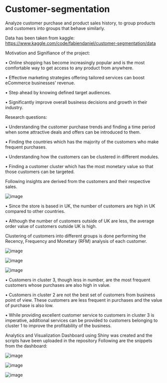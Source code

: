 # Customer-segmentation
Analyze customer purchase and product sales history, to group products and customers into groups that behave similarly.

Data has been taken from kaggle: https://www.kaggle.com/code/fabiendaniel/customer-segmentation/data

Motivation and Signifiance of the project:

• Online shopping has become increasingly popular and is the most comfortable way to get access to any product from anywhere.

• Effective marketing strategies offering tailored services can boost eCommerce businesses’ revenue.

• Step ahead by knowing defined target audiences.

• Significantly improve overall business decisions and growth in their industry.

Research questions:

• Understanding the customer purchase trends and finding a time period when some attractive deals and offers can be introduced to them.

• Finding the countries which has the majority of the customers who make frequent purchases.

• Understanding how the customers can be clustered in different modules.

• Finding a customer cluster which has the most monetary value so that those customers can be targeted.

Following insights are derived from the customers and their respective sales.


![image](https://user-images.githubusercontent.com/89947247/200994485-da70911b-f227-4332-a818-b47e470dc66e.png)


• Since the store is based in UK, the number of customers are high in UK compared to other countries.

• Although the number of customers outside of UK are less, the average order value of customers outside UK is high.


Clustering of customers into different groups is done performing the Recency, Frequency and Monetary (RFM) analysis of each customer.

![image](https://user-images.githubusercontent.com/89947247/200995255-5a6d7172-9142-4901-89ae-f527361da55d.png)

![image](https://user-images.githubusercontent.com/89947247/200995315-d925da84-ff90-4c70-b4bc-32c43f3b1ee9.png)

![image](https://user-images.githubusercontent.com/89947247/200995373-3409d5e0-8925-4e3e-8268-444b74f749b2.png)

• Customers in cluster 3, though less in number, are the most frequent customers whose purchases are also high in value.

• Customers in cluster 2 are not the best set of customers from business point of view. These customers are less frequent in purchases and the value of purchase is also low.

• While providing excellent customer service to customers in cluster 3 is imperative, additional services can be provided to customers belonging to cluster 1 to improve the profitability of the business.


Analytics and Visualization Dashboard using Shiny was created and the scripts have been uploaded in the repository 
Following are the snippets from the dashboard:

![image](https://user-images.githubusercontent.com/89947247/200995606-7422f3d9-61bb-4330-af88-8381c3a70271.png)

![image](https://user-images.githubusercontent.com/89947247/200995736-4f6d3e97-1d41-45cf-a233-aa153f62db7c.png)

![image](https://user-images.githubusercontent.com/89947247/200995900-8c5f7b20-f451-431a-a1a4-3bae593ded19.png)

